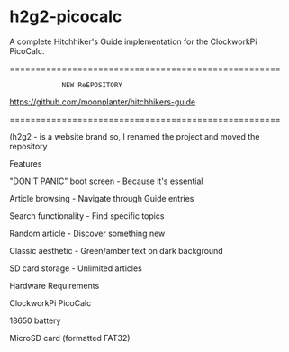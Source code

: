 # h2g2-picocalc
A complete Hitchhiker's Guide implementation for the ClockworkPi PicoCalc.

====================================================

                 NEW ReEPOSITORY
  https://github.com/moonplanter/hitchhikers-guide
                   
====================================================

(h2g2 - is a website brand so, I renamed the project and moved the repository

Features

"DON'T PANIC" boot screen - Because it's essential

Article browsing - Navigate through Guide entries

Search functionality - Find specific topics

Random article - Discover something new

Classic aesthetic - Green/amber text on dark background

SD card storage - Unlimited articles


Hardware Requirements

ClockworkPi PicoCalc

18650 battery

MicroSD card (formatted FAT32)

